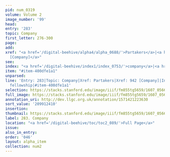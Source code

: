 ```yaml
---
pid: num_0319
volume: Volume 2
image_number: '99'
head:
entry: '283'
topic: Company
first_letter: 276-300
page:
add:
xref: "<a href='/digital-beehive/alpha4/alpha_0688/'>Partakers</a>|<a href='/digital-beehive/num4/num_1260/'>942
  [Company]</a>"
see:
index: "<a href='/digital-beehive/index1/index_0753/'>company</a>|<a href='/digital-beehive/index2/index_1427/'>fellowship</a>"
item: "#item-400dfe1a1"
unparsed:
line: 'Entry: 283|Topic: Company|Xref: Partakers|Xref: 942 [Company]|Index: company|Index:
  fellowship|#item-400dfe1a1'
selection: https://stacks.stanford.edu/image/iiif/fm855tg5659/1607_0566/298,2410,3021,721/full/0/default.jpg
full_image: https://stacks.stanford.edu/image/iiif/fm855tg5659/1607_0566/full/full/0/default.jpg
annotation_uri: http://dev.llgc.org.uk/annotation/1571421223630
sort_value: '209912410'
insertion:
thumbnail: https://stacks.stanford.edu/image/iiif/fm855tg5659/1607_0566/298,2410,600,180/250,/0/default.jpg
label: 283. Company
location: "<a href='/digital-beehive/toc/toc2_089/'>Full Page</a>"
issue:
also_in_entry:
order: '046'
layout: alpha_item
collection: num2
---
```

